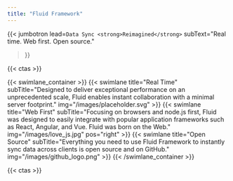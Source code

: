 ```yaml
---
title: "Fluid Framework"
---
```


{{< jumbotron
  lead=`Data Sync <strong>Reimagined</strong>`
  subText="Real time. Web first. Open source."
>}}

{{< ctas >}}

{{< swimlane_container >}}
    {{< swimlane title="Real Time"
    subTitle="Designed to deliver exceptional performance on an unprecedented scale, Fluid enables instant collaboration with a minimal server footprint."
    img="/images/placeholder.svg" >}}
    {{< swimlane title="Web First"
    subTitle="Focusing on browsers and node.js first, Fluid was designed to easily integrate with popular application frameworks such as React, Angular, and Vue. Fluid was born on the Web."
    img="/images/love_js.jpg"
    pos="right" >}}
    {{< swimlane title="Open Source"
    subTitle="Everything you need to use Fluid Framework to instantly sync data across clients is open source and on GitHub."
    img="/images/github_logo.png" >}}
{{< /swimlane_container >}}

{{< ctas >}}
